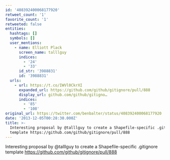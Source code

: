 ```yaml
---
id: '408392400068177920'
retweet_count: '1'
favorite_count: '1'
retweeted: false
entities:
  hashtags: []
  symbols: []
  user_mentions:
    - name: Elliott Plack
      screen_name: talllguy
      indices:
        - '24'
        - '33'
      id_str: '3988831'
      id: '3988831'
  urls:
    - url: https://t.co/IWVl0CkrXI
      expanded_url: https://github.com/github/gitignore/pull/888
      display_url: github.com/github/gitigno…
      indices:
        - '85'
        - '108'
original_url: https://twitter.com/benbalter/status/408392400068177920
date: '2013-12-05T00:28:30.000Z'
title: >-
  Interesting proposal by @talllguy to create a Shapefile-specific .gitignore
  template https://github.com/github/gitignore/pull/888
---
```


Interesting proposal by @talllguy to create a Shapefile-specific .gitignore template https://github.com/github/gitignore/pull/888